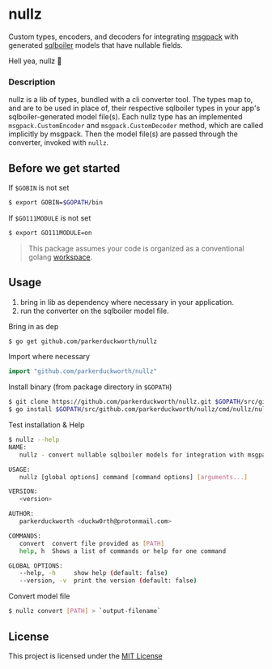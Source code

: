 # nullz

Custom types, encoders, and decoders for integrating [msgpack](https://github.com/vmihailenco/msgpack) with generated [sqlboiler](https://github.com/volatiletech/sqlboiler) models that have nullable fields.

Hell yea, nullz :metal:


### Description

nullz is a lib of types, bundled with a cli converter tool. The types map to, and are to be used in place of, their respective sqlboiler types in your app's sqlboiler-generated model file(s). Each nullz type has an implemented `msgpack.CustomEncoder` and `msgpack.CustomDecoder` method, which are called implicitly by msgpack. Then the model file(s) are passed through the converter, invoked with `nullz`.


## Before we get started

If `$GOBIN` is not set
```bash
$ export GOBIN=$GOPATH/bin
```

If `$GO111MODULE` is not set
```bash
$ export GO111MODULE=on
```

>This package assumes your code is organized as a conventional golang [workspace](https://golang.org/doc/gopath_code.html).


## Usage

1. bring in lib as dependency where necessary in your application. 
2. run the converter on the sqlboiler model file.


Bring in as dep
```bash
$ go get github.com/parkerduckworth/nullz
```

Import where necessary
```go
import "github.com/parkerduckworth/nullz"
```

Install binary (from package directory in `$GOPATH`)
```bash
$ git clone https://github.com/parkerduckworth/nullz.git $GOPATH/src/github.com/parkerduckworth/nullz
$ go install $GOPATH/src/github.com/parkerduckworth/nullz/cmd/nullz/nullz.go
```

Test installation & Help
```bash
$ nullz --help
NAME:
   nullz - convert nullable sqlboiler models for integration with msgpak

USAGE:
   nullz [global options] command [command options] [arguments...]

VERSION:
   <version>

AUTHOR:
   parkerduckworth <duckw0rth@protonmail.com>

COMMANDS:
   convert  convert file provided as [PATH]
   help, h  Shows a list of commands or help for one command

GLOBAL OPTIONS:
   --help, -h     show help (default: false)
   --version, -v  print the version (default: false)

```

Convert model file
```bash
$ nullz convert [PATH] > `output-filename`
```

## License

This project is licensed under the [MIT License](LICENSE)
